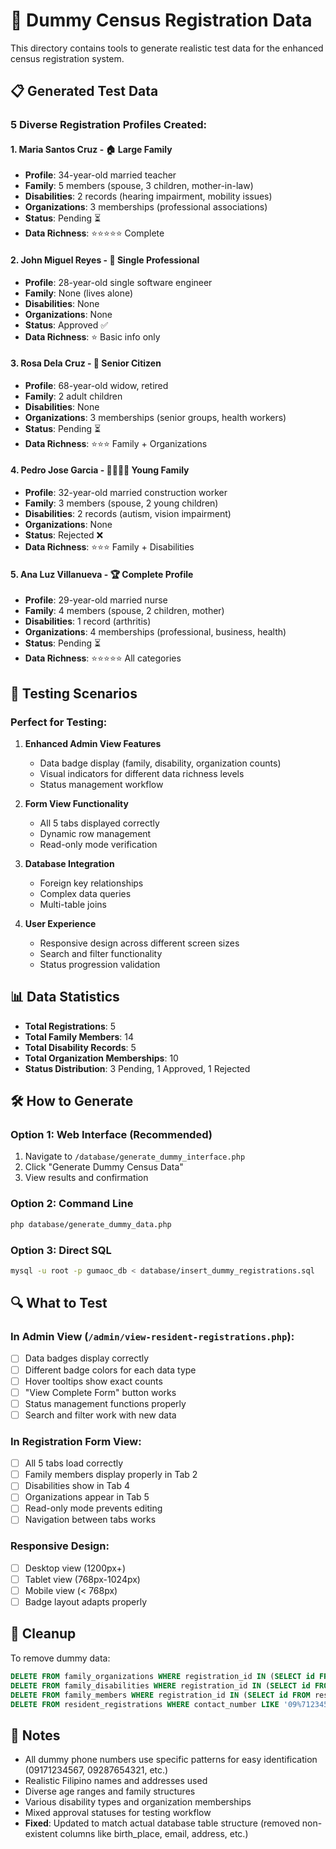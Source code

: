 # 🎲 Dummy Census Registration Data

This directory contains tools to generate realistic test data for the enhanced census registration system.

## 📋 Generated Test Data

### 5 Diverse Registration Profiles Created:

#### 1. **Maria Santos Cruz** - 🏠 Large Family
- **Profile**: 34-year-old married teacher
- **Family**: 5 members (spouse, 3 children, mother-in-law)
- **Disabilities**: 2 records (hearing impairment, mobility issues)
- **Organizations**: 3 memberships (professional associations)
- **Status**: Pending ⏳
- **Data Richness**: ⭐⭐⭐⭐⭐ Complete

#### 2. **John Miguel Reyes** - 👤 Single Professional  
- **Profile**: 28-year-old single software engineer
- **Family**: None (lives alone)
- **Disabilities**: None
- **Organizations**: None
- **Status**: Approved ✅
- **Data Richness**: ⭐ Basic info only

#### 3. **Rosa Dela Cruz** - 👵 Senior Citizen
- **Profile**: 68-year-old widow, retired
- **Family**: 2 adult children
- **Disabilities**: None
- **Organizations**: 3 memberships (senior groups, health workers)
- **Status**: Pending ⏳
- **Data Richness**: ⭐⭐⭐ Family + Organizations

#### 4. **Pedro Jose Garcia** - 👨‍👩‍👧‍👦 Young Family
- **Profile**: 32-year-old married construction worker
- **Family**: 3 members (spouse, 2 young children)
- **Disabilities**: 2 records (autism, vision impairment)
- **Organizations**: None
- **Status**: Rejected ❌
- **Data Richness**: ⭐⭐⭐ Family + Disabilities

#### 5. **Ana Luz Villanueva** - 🏆 Complete Profile
- **Profile**: 29-year-old married nurse
- **Family**: 4 members (spouse, 2 children, mother)
- **Disabilities**: 1 record (arthritis)
- **Organizations**: 4 memberships (professional, business, health)
- **Status**: Pending ⏳
- **Data Richness**: ⭐⭐⭐⭐⭐ All categories

## 🎯 Testing Scenarios

### Perfect for Testing:

1. **Enhanced Admin View Features**
   - Data badge display (family, disability, organization counts)
   - Visual indicators for different data richness levels
   - Status management workflow

2. **Form View Functionality**
   - All 5 tabs displayed correctly
   - Dynamic row management
   - Read-only mode verification

3. **Database Integration**
   - Foreign key relationships
   - Complex data queries
   - Multi-table joins

4. **User Experience**
   - Responsive design across different screen sizes
   - Search and filter functionality
   - Status progression validation

## 📊 Data Statistics

- **Total Registrations**: 5
- **Total Family Members**: 14
- **Total Disability Records**: 5  
- **Total Organization Memberships**: 10
- **Status Distribution**: 3 Pending, 1 Approved, 1 Rejected

## 🛠️ How to Generate

### Option 1: Web Interface (Recommended)
1. Navigate to `/database/generate_dummy_interface.php`
2. Click "Generate Dummy Census Data"
3. View results and confirmation

### Option 2: Command Line
```bash
php database/generate_dummy_data.php
```

### Option 3: Direct SQL
```bash
mysql -u root -p gumaoc_db < database/insert_dummy_registrations.sql
```

## 🔍 What to Test

### In Admin View (`/admin/view-resident-registrations.php`):
- [ ] Data badges display correctly
- [ ] Different badge colors for each data type
- [ ] Hover tooltips show exact counts
- [ ] "View Complete Form" button works
- [ ] Status management functions properly
- [ ] Search and filter work with new data

### In Registration Form View:
- [ ] All 5 tabs load correctly
- [ ] Family members display properly in Tab 2
- [ ] Disabilities show in Tab 4
- [ ] Organizations appear in Tab 5
- [ ] Read-only mode prevents editing
- [ ] Navigation between tabs works

### Responsive Design:
- [ ] Desktop view (1200px+)
- [ ] Tablet view (768px-1024px)
- [ ] Mobile view (< 768px)
- [ ] Badge layout adapts properly

## 🧹 Cleanup

To remove dummy data:
```sql
DELETE FROM family_organizations WHERE registration_id IN (SELECT id FROM resident_registrations WHERE contact_number LIKE '09%71234567' OR contact_number LIKE '09%87654321' OR contact_number LIKE '09%45678901' OR contact_number LIKE '09%56789012' OR contact_number LIKE '09%67890123');
DELETE FROM family_disabilities WHERE registration_id IN (SELECT id FROM resident_registrations WHERE contact_number LIKE '09%71234567' OR contact_number LIKE '09%87654321' OR contact_number LIKE '09%45678901' OR contact_number LIKE '09%56789012' OR contact_number LIKE '09%67890123');
DELETE FROM family_members WHERE registration_id IN (SELECT id FROM resident_registrations WHERE contact_number LIKE '09%71234567' OR contact_number LIKE '09%87654321' OR contact_number LIKE '09%45678901' OR contact_number LIKE '09%56789012' OR contact_number LIKE '09%67890123');
DELETE FROM resident_registrations WHERE contact_number LIKE '09%71234567' OR contact_number LIKE '09%87654321' OR contact_number LIKE '09%45678901' OR contact_number LIKE '09%56789012' OR contact_number LIKE '09%67890123';
```

## 📝 Notes

- All dummy phone numbers use specific patterns for easy identification (09171234567, 09287654321, etc.)
- Realistic Filipino names and addresses used
- Diverse age ranges and family structures
- Various disability types and organization memberships
- Mixed approval statuses for testing workflow
- **Fixed**: Updated to match actual database table structure (removed non-existent columns like birth_place, email, address, etc.)
